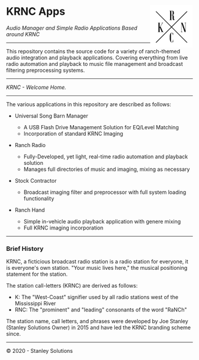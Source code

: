 # KRNC Apps <img src="https://github.com/engineerjoe440/KRNCApps/blob/master/common/images/KRNC.png" width="115" alt="KRNC" align="right">

*Audio Manager and Simple Radio Applications Based around KRNC*

---

This repository contains the source code for a variety of ranch-themed audio
integration and playback applications. Covering everything from live radio automation
and playback to music file management and broadcast filtering preprocessing systems.

---

*KRNC - Welcome Home.*

---

The various applications in this repository are described as follows:

 - Universal Song Barn Manager
    - A USB Flash Drive Management Solution for EQ/Level Matching
    - Incorporation of standard KRNC Imaging

 - Ranch Radio
    - Fully-Developed, yet light, real-time radio automation and playback solution
    - Manages full directories of music and imaging, mixing as necessary

 - Stock Contractor
    - Broadcast imaging filter and preprocessor with full system loading functionality

 - Ranch Hand
    - Simple in-vehicle audio playback application with genere mixing
    - Full KRNC imaging incorporation
    
---

### Brief History
KRNC, a ficticious broadcast radio station is a radio station for everyone, it is
everyone's own station. "Your music lives here," the musical positioning statement
for the station.

The station call-letters (KRNC) are derived as follows:
 - K: The "West-Coast" signifier used by all radio stations west of the Mississippi River
 - RNC: The "prominent" and "leading" consonants of the word "RaNCh"

The station name, call letters, and phrases were developed by Joe Stanley (Stanley
Solutions Owner) in 2015 and have led the KRNC branding scheme since.

---
© 2020 - Stanley Solutions
